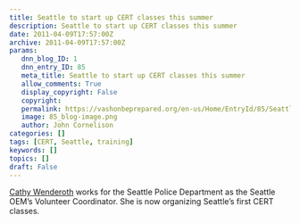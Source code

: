 ```yaml
---
title: Seattle to start up CERT classes this summer
description: Seattle to start up CERT classes this summer
date: 2011-04-09T17:57:00Z
archive: 2011-04-09T17:57:00Z
params:
   dnn_blog_ID: 1
   dnn_entry_ID: 85
   meta_title: Seattle to start up CERT classes this summer
   allow_comments: True
   display_copyright: False
   copyright: 
   permalink: https://vashonbeprepared.org/en-us/Home/EntryId/85/Seattle-to-start-up-CERT-classes-this-summer
   image: 85_blog-image.png
   author: John Cornelison
categories: []
tags: [CERT, Seattle, training]
keywords: []
topics: []
draft: False
---
```


<p><a target="_blank" href="cathy.wenderoth@seattle.gov">Cathy Wenderoth</a> works for the Seattle Police Department as the Seattle OEM’s Volunteer Coordinator. She is now organizing Seattle’s first CERT classes.</p>
